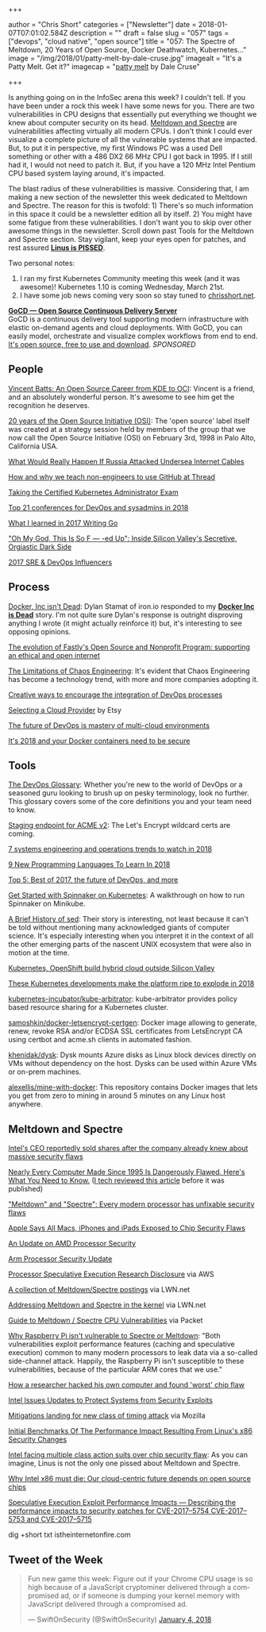 +++

author = "Chris Short"
categories = ["Newsletter"]
date = 2018-01-07T07:01:02.584Z
description = ""
draft = false
slug = "057"
tags = ["devops", "cloud native", "open source"]
title = "057: The Spectre of Meltdown, 20 Years of Open Source, Docker Deathwatch, Kubernetes..."
image = "/img/2018/01/patty-melt-by-dale-cruse.jpg"
imagealt = "It's a Patty Melt. Get it?"
imagecap = "[patty melt](https://www.flickr.com/photos/dalecruse/28295053371) by Dale Cruse"

+++

Is anything going on in the InfoSec arena this week? I couldn't tell. If you have been under a rock this week I have some news for you. There are two vulnerabilities in CPU designs that essentially put everything we thought we knew about computer security on its head. [Meltdown and Spectre](https://meltdownattack.com/) are vulnerabilities affecting virtually all modern CPUs. I don't think I could ever visualize a complete picture of all the vulnerable systems that are impacted. But, to put it in perspective, my first Windows PC was a used Dell something or other with a 486 DX2 66 MHz CPU I got back in 1995. If I still had it, I would not need to patch it. But, if you have a 120 MHz Intel Pentium CPU based system laying around, it's impacted.

The blast radius of these vulnerabilities is massive. Considering that, I am making a new section of the newsletter this week dedicated to Meltdown and Spectre. The reason for this is twofold: 1) There's so much information in this space it could be a newsletter edition all by itself. 2) You might have some fatigue from these vulnerabilities. I don't want you to skip over other awesome things in the newsletter. Scroll down past Tools for the Meltdown and Spectre section. Stay vigilant, keep your eyes open for patches, and rest assured [**Linus is PISSED**](http://www.businessinsider.com/linus-torvalds-linux-inventor-is-furious-at-intel-2018-1).

Two personal notes:
1. I ran my first Kubernetes Community meeting this week (and it was awesome)! Kubernetes 1.10 is coming Wednesday, March 21st.
2. I have some job news coming very soon so stay tuned to [chrisshort.net](https://chrisshort.net/).

[**GoCD — Open Source Continuous Delivery Server**](https://devopsish.us14.list-manage.com/track/click?u=631fcd11ad2a643d08035c221&id=5a1471dfb5&e=7cc492dc98)  
GoCD is a continuous delivery tool supporting modern infrastructure with elastic on-demand agents and cloud deployments. With GoCD, you can easily model, orchestrate and visualize complex workflows from end to end. [It's open source, free to use and download](https://devopsish.us14.list-manage.com/track/click?u=631fcd11ad2a643d08035c221&id=3133731028&e=7cc492dc98). *SPONSORED*

## People

[Vincent Batts: An Open Source Career from KDE to OCI](https://thenewstack.io/vincent-batts-kde-oci/): Vincent is a friend, and an absolutely wonderful person. It's awesome to see him get the recognition he deserves.

[20 years of the Open Source Initiative (OSI)](http://www.computerweekly.com/blog/Open-Source-Insider/20-years-of-Open-Source-Initiative-OSI): The 'open source' label itself was created at a strategy session held by members of the group that we now call the Open Source Initiative (OSI) on February 3rd, 1998 in Palo Alto, California USA.

[What Would Really Happen If Russia Attacked Undersea Internet Cables](https://www.wired.com/story/russia-undersea-internet-cables/)

[How and why we teach non-engineers to use GitHub at Thread](https://thread.engineering/teaching-non-engineers-how-to-contribute-code-2e85411ab464)

[Taking the Certified Kubernetes Administrator Exam](https://medium.com/@KevinHoffman/taking-the-certified-kubernetes-administrator-exam-eeab17d65476)

[Top 21 conferences for DevOps and sysadmins in 2018](https://www.hpe.com/us/en/insights/articles/2018/01/top-21-conferences-for-devops-and-sysadmins-in-2018.html)

[What I learned in 2017 Writing Go](https://www.commandercoriander.net/blog/2017/12/31/writing-go/)

["Oh My God, This Is So F — -ed Up": Inside Silicon Valley's Secretive, Orgiastic Dark Side](https://www.vanityfair.com/news/2018/01/brotopia-silicon-valley-secretive-orgiastic-inner-sanctum)

[2017 SRE & DevOps Influencers](https://robhirschfeld.com/2018/01/01/2017-sre-devops-influencers/)

## Process

[Docker, Inc isn't Dead](https://blog.iron.io/docker-inc-isnt-dead/): Dylan Stamat of iron.io responded to my [**Docker Inc is Dead**](https://chrisshort.net/docker-inc-is-dead/) story. I'm not quite sure Dylan's response is outright disproving anything I wrote (it might actually reinforce it) but, it's interesting to see opposing opinions.

[The evolution of Fastly's Open Source and Nonprofit Program: supporting an ethical and open internet](https://www.fastly.com/blog/evolution-fastlys-open-source-and-nonprofit-program-supporting-an-ethical-and-open-internet/)

[The Limitations of Chaos Engineering](https://medium.com/production-ready/the-limitations-of-chaos-engineering-2a74816c0df3): It's evident that Chaos Engineering has become a technology trend, with more and more companies adopting it.

[Creative ways to encourage the integration of DevOps processes](http://www.theserverside.com/feature/Creative-ways-to-encourage-the-integration-of-DevOps-processes)

[Selecting a Cloud Provider](https://codeascraft.com/2018/01/04/selecting-a-cloud-provider/) by Etsy

[The future of DevOps is mastery of multi-cloud environments](https://opensource.com/article/18/1/future-devops)

[It's 2018 and your Docker containers need to be secure](https://blog.cloudpassage.com/2018/01/02/2018-docker-containers-need-secure/)

<script async src="//pagead2.googlesyndication.com/pagead/js/adsbygoogle.js"></script>
<!-- devopsish.com Responsive -->
<ins class="adsbygoogle"
     style="display:block"
     data-ad-client="ca-pub-8972983586873269"
     data-ad-slot="4977359089"
     data-ad-format="auto"></ins>
<script>
(adsbygoogle = window.adsbygoogle || []).push({});
</script>

## Tools

[The DevOps Glossary](https://caylent.com/devops-glossary/): Whether you're new to the world of DevOps or a seasoned guru looking to brush up on pesky terminology, look no further. This glossary covers some of the core definitions you and your team need to know.

[Staging endpoint for ACME v2](https://community.letsencrypt.org/t/staging-endpoint-for-acme-v2/49605): The Let's Encrypt wildcard certs are coming.

[7 systems engineering and operations trends to watch in 2018](https://www.oreilly.com/ideas/7-systems-engineering-and-operations-trends-to-watch-in-2018?cmp=tw-webops-confpro-info-vlca18_2018_trends)

[9 New Programming Languages To Learn In 2018](https://www.rankred.com/new-programming-languages-to-learn/)

[Top 5: Best of 2017, the future of DevOps, and more](https://opensource.com/article/18/1/top-5-january-5)

[Get Started with Spinnaker on Kubernetes](https://thenewstack.io/getting-started-spinnaker-kubernetes/): A walkthrough on how to run Spinnaker on Minikube.

[A Brief History of sed](https://blog.sourcerer.io/a-brief-history-of-sed-6eaf00302ed): Their story is interesting, not least because it can't be told without mentioning many acknowledged giants of computer science. It's especially interesting when you interpret it in the context of all the other emerging parts of the nascent UNIX ecosystem that were also in motion at the time.

[Kubernetes, OpenShift build hybrid cloud outside Silicon Valley](https://siliconangle.com/blog/2018/01/02/kubernetes-openshift-build-hybrid-cloud-outside-silicon-valley-kubecon/)

[These Kubernetes developments make the platform ripe to explode in 2018](https://www.techrepublic.com/article/these-kubernetes-developments-make-the-platform-ripe-to-explode-in-2018/)

[kubernetes-incubator/kube-arbitrator](https://github.com/kubernetes-incubator/kube-arbitrator): kube-arbitrator provides policy based resource sharing for a Kubernetes cluster.

[samoshkin/docker-letsencrypt-certgen](https://github.com/samoshkin/docker-letsencrypt-certgen): Docker image allowing to generate, renew, revoke RSA and/or ECDSA SSL certificates from LetsEncrypt CA using certbot and acme.sh clients in automated fashion.

[khenidak/dysk](https://github.com/khenidak/dysk): Dysk mounts Azure disks as Linux block devices directly on VMs without dependency on the host. Dysks can be used within Azure VMs or on-prem machines.

[alexellis/mine-with-docker](https://github.com/alexellis/mine-with-docker): This repository contains Docker images that lets you get from zero to mining in around 5 minutes on any Linux host anywhere.

## Meltdown and Spectre

[Intel's CEO reportedly sold shares after the company already knew about massive security flaws](https://www.cnbc.com/2018/01/04/intel-ceo-reportedly-sold-shares-after-the-company-already-knew-about-massive-security-flaws.html)

[Nearly Every Computer Made Since 1995 Is Dangerously Flawed. Here's What You Need to Know.](http://nymag.com/selectall/2018/01/intel-chip-security-flaw-meltdown-spectre-what-to-know-explainer.html) ([I tech reviewed this article](https://twitter.com/JakeSwearingen/status/949003894000181248) before it was published)

["Meltdown" and "Spectre": Every modern processor has unfixable security flaws](https://arstechnica.com/gadgets/2018/01/meltdown-and-spectre-every-modern-processor-has-unfixable-security-flaws/)

[Apple Says All Macs, iPhones and iPads Exposed to Chip Security Flaws](https://www.bloomberg.com/news/articles/2018-01-05/apple-says-all-macs-iphones-ipads-exposed-to-chip-flaw)

[An Update on AMD Processor Security](https://www.amd.com/en/corporate/speculative-execution)

[Arm Processor Security Update](https://developer.arm.com/support/security-update)

[Processor Speculative Execution Research Disclosure](https://aws.amazon.com/security/security-bulletins/AWS-2018-013/) via AWS

[A collection of Meltdown/Spectre postings](https://lwn.net/Articles/742999/) via LWN.net

[Addressing Meltdown and Spectre in the kernel](https://lwn.net/SubscriberLink/743265/df1eea5a556de4d4/) via LWN.net

[Guide to Meltdown / Spectre CPU Vulnerabilities](http://help.packet.net/technical/infrastructure/guide-to-meltdown-spectre-cpu-vulnerabilities) via Packet

[Why Raspberry Pi isn't vulnerable to Spectre or Meltdown](https://www.raspberrypi.org/blog/why-raspberry-pi-isnt-vulnerable-to-spectre-or-meltdown/): "Both vulnerabilities exploit performance features (caching and speculative execution) common to many modern processors to leak data via a so-called side-channel attack. Happily, the Raspberry Pi isn't susceptible to these vulnerabilities, because of the particular ARM cores that we use."

[How a researcher hacked his own computer and found 'worst' chip flaw](http://www.reuters.com/article/us-cyber-intel-researcher/how-a-researcher-hacked-his-own-computer-and-found-worst-chip-flaw-idUSKBN1ET1ZR)

[Intel Issues Updates to Protect Systems from Security Exploits](https://newsroom.intel.com/news-releases/intel-issues-updates-protect-systems-security-exploits/)

[Mitigations landing for new class of timing attack](https://blog.mozilla.org/security/2018/01/03/mitigations-landing-new-class-timing-attack/) via Mozilla

[Initial Benchmarks Of The Performance Impact Resulting From Linux's x86 Security Changes](https://www.phoronix.com/scan.php?page=article&item=linux-415-x86pti&num=1)

[Intel facing multiple class action suits over chip security flaw](https://www.theverge.com/2018/1/5/16853732/intel-meltdown-spectre-cpu-vulnerability-class-action-suits): As you can imagine, Linus is not the only one pissed about Meltdown and Spectre.

[Why Intel x86 must die: Our cloud-centric future depends on open source chips](http://www.zdnet.com/article/why-intel-x86-must-die-our-cloud-centric-future-depends-on-open-source-chips-meltdown/)

[Speculative Execution Exploit Performance Impacts — Describing the performance impacts to security patches for CVE-2017–5754 CVE-2017–5753 and CVE-2017–5715](https://access.redhat.com/articles/3307751)

dig +short txt istheinternetonfire.com

## Tweet of the Week

<blockquote class="twitter-tweet" data-lang="en"><p lang="en" dir="ltr">Fun new game this week: Figure out if your Chrome CPU usage is so high because of a JavaScript cryptominer delivered through a compromised ad, or if someone is dumping your kernel memory with JavaScript delivered through a compromised ad.</p>&mdash; SwiftOnSecurity (@SwiftOnSecurity) <a href="https://twitter.com/SwiftOnSecurity/status/948750329646075905?ref_src=twsrc%5Etfw">January 4, 2018</a></blockquote>
<script async src="https://platform.twitter.com/widgets.js" charset="utf-8"></script>